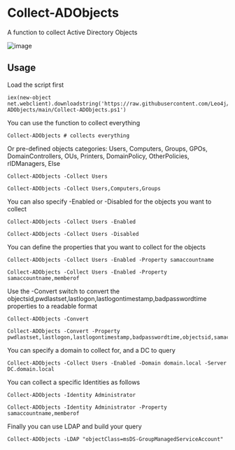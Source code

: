 # Collect-ADObjects

A function to collect Active Directory Objects

![image](https://github.com/user-attachments/assets/a172dc23-ce96-48ff-b4a5-339800ffdb3c)


## Usage

Load the script first

```
iex(new-object net.webclient).downloadstring('https://raw.githubusercontent.com/Leo4j/Collect-ADObjects/main/Collect-ADObjects.ps1')
```

You can use the function to collect everything

```
Collect-ADObjects # collects everything
```

Or pre-defined objects categories: Users, Computers, Groups, GPOs, DomainControllers, OUs, Printers, DomainPolicy, OtherPolicies, rIDManagers, Else
```
Collect-ADObjects -Collect Users
```
```
Collect-ADObjects -Collect Users,Computers,Groups
```

You can also specify -Enabled or -Disabled for the objects you want to collect

```
Collect-ADObjects -Collect Users -Enabled
```
```
Collect-ADObjects -Collect Users -Disabled
```

You can define the properties that you want to collect for the objects

```
Collect-ADObjects -Collect Users -Enabled -Property samaccountname
```
```
Collect-ADObjects -Collect Users -Enabled -Property samaccountname,memberof
```

Use the -Convert switch to convert the objectsid,pwdlastset,lastlogon,lastlogontimestamp,badpasswordtime properties to a readable format

```
Collect-ADObjects -Convert
```
```
Collect-ADObjects -Convert -Property pwdlastset,lastlogon,lastlogontimestamp,badpasswordtime,objectsid,samaccountname
```

You can specify a domain to collect for, and a DC to query

```
Collect-ADObjects -Collect Users -Enabled -Domain domain.local -Server DC.domain.local
```

You can collect a specific Identities as follows

```
Collect-ADObjects -Identity Administrator
```
```
Collect-ADObjects -Identity Administrator -Property samaccountname,memberof
```

Finally you can use LDAP and build your query

```
Collect-ADObjects -LDAP "objectClass=msDS-GroupManagedServiceAccount"
```
